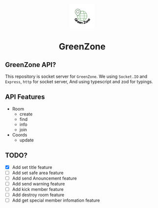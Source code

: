 <div align="center">
    <img src='./md/GreenZone_Circle.png' width=80 />
    <h1>GreenZone</h1>
</div>

## GreenZone API?
This repository is socket server for `GreenZone`.
We using `Socket.IO` and `Express`, `http` for socket server,
And using typescript and zod for typings.

## API Features
- Room
    - create
    - find
    - info
    - join
- Coords
    - update

## TODO?
- [x] Add set title feature
- [ ] Add set safe area feature
- [ ] Add send Anouncement feature
- [ ] Add send warning feature
- [ ] Add kick member feature
- [ ] Add destroy room feature
- [ ] Add get special member infomation feature